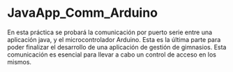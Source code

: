# JavaApp_Comm_Arduino
En esta práctica se probará la comunicación por puerto serie entre una aplicación java, y el microcontrolador Arduino. Esta es la última parte para poder finalizar el desarrollo de una aplicación de gestión de gimnasios. Esta comunicación es esencial para llevar a cabo un control de acceso en los mismos.
